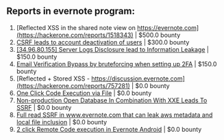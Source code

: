 ## Reports in evernote program:
1. [Reflected XSS in the shared note view on https://evernote.com](https://hackerone.com/reports/1518343) | $500.0 bounty
2. [CSRF leads to account deactivation of users](https://hackerone.com/reports/1121990) | $300.0 bounty
3. [[34.96.80.155] Server Logs Disclosure lead to Information Leakage](https://hackerone.com/reports/1398270) | $150.0 bounty
4. [Email Verification Bypass by bruteforcing when setting up 2FA](https://hackerone.com/reports/1394984) | $150.0 bounty
5. [Reflected + Stored XSS - https://discussion.evernote.com](https://hackerone.com/reports/757281) | $0.0 bounty
6. [One Click Code Execution via File](https://hackerone.com/reports/822609) | $0.0 bounty
7. [Non-production Open Database In Combination With XXE Leads To SSRF](https://hackerone.com/reports/742808) | $0.0 bounty
8. [Full read SSRF in www.evernote.com that can leak aws metadata and local file inclusion](https://hackerone.com/reports/1189367) | $0.0 bounty
9. [2 click Remote Code execution in Evernote Android](https://hackerone.com/reports/1377748) | $0.0 bounty